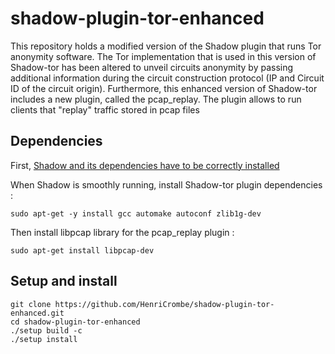# shadow-plugin-tor-enhanced

This repository holds a modified version of the Shadow plugin that runs Tor anonymity software. The Tor implementation that is used in this version of Shadow-tor has been altered to unveil circuits anonymity by passing additional information during the circuit construction protocol (IP and Circuit ID of the circuit origin). Furthermore, this enhanced version of Shadow-tor includes a new plugin, called the pcap_replay. The plugin allows to run clients that "replay" traffic stored in pcap files  

## Dependencies
First, [Shadow and its dependencies have to be correctly installed](https://github.com/shadow/shadow)

When Shadow is smoothly running, install Shadow-tor plugin dependencies :


```
sudo apt-get -y install gcc automake autoconf zlib1g-dev

```

Then install libpcap library for the pcap_replay plugin :

```
sudo apt-get install libpcap-dev
```

## Setup and install

```
git clone https://github.com/HenriCrombe/shadow-plugin-tor-enhanced.git
cd shadow-plugin-tor-enhanced
./setup build -c
./setup install
```



